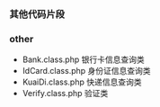 ### 其他代码片段

### other

* Bank.class.php  银行卡信息查询类
* IdCard.class.php 身份证信息查询类
* KuaiDi.class.php 快递信息查询类
* Verify.class.php 验证类


